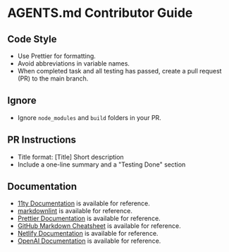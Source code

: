 # AGENTS.md Contributor Guide

## Code Style

- Use Prettier for formatting.
- Avoid abbreviations in variable names.
- When completed task and all testing has passed, create a pull request (PR) to the main branch.

## Ignore

- Ignore `node_modules` and `build` folders in your PR.

## PR Instructions

- Title format: [Title] Short description
- Include a one-line summary and a "Testing Done" section

## Documentation

- [11ty Documentation](https://www.11ty.dev/docs/) is available for reference.
- [markdownlint](https://github.com/DavidAnson/markdownlint) is available for reference.
- [Prettier Documentation](https://prettier.io/docs/en/index.html) is available for reference.
- [GitHub Markdown Cheatsheet](https://github.github.com/gfm/) is available for reference.
- [Netlify Documentation](https://docs.netlify.com) is available for reference.
- [OpenAI Documentation](https://platform.openai.com/docs/overview) is available for reference.
